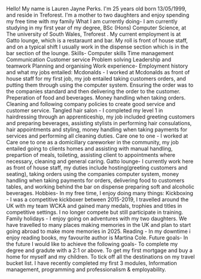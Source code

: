 Hello! My name is Lauren Jayne Perks. I'm 25 years old born 13/05/1999, and reside in Treforest. I'm a mother to two daughters and enjoy spending my free time with my family 
What I am currently doing- I am currently studying in my first year of my degree, BSc (Hons) Computer Science, at The university of South Wales, Treforest . 
My current employment is at Gatto lounge, which is a restaraunt and bar. My roll is front of house staff, and on a typical shift I usually work in the dispense section which is in the bar section of the lounge.
Skills- Computer skills Time management Communication Customer service Problem solving Leadership and teamwork Planning and organising
Work experience- Employment history and what my jobs entailed: Mcdonalds - I worked at Mcdonalds as front of house staff for my first job, my job entailed taking customers orders, and putting them through using the computer system. Ensuring the order was to the companies standard and then delivering the order to the customer. Preperation of food and beverages. Money handling when taking orders. Cleaning and following company policies to create good service and customer service. Tangled hair salon - I completed my level 1 in hairdressing through an apprenticeship, my job included greeting customers and preparing beverages, assisting stylists in performing hair consulations, hair appointments and styling, money handling when taking payments for services and performing all cleaning duties. Care one to one - I worked at Care one to one as a domicillary careworker in the community, my job entailed going to clients homes and assisting with manual handling, prepartion of meals, toileting, assisting client to appointments where necessary, cleaning and general caring. Gatto lounge- I currently work here as front of house staff, my duties include hosting(greeting customers and seating), taking orders using the companies computer system, money handling when taking payments for orders, delivering food to customers tables, and working behind the bar on dispense preparing soft and alcoholic beverages. Hobbies- In my free time, I enjoy doing many things: Kickboxing - I was a competitive kickboxer between 2015-2019, I travelled around the UK with my team WCKA and gained many medals, trophies and titles in competitive settings. I no longer compete but still participate in training. Family holidays - I enjoy going on adventures with my two daughters. We have travelled to many places making memories in the UK and plan to start going abroad to make more memories in 2025. Reading - In my downtime i enjoy reading books, my favourite author is Martina Cole. Future goals- In the future I would like to achieve the following goals- To complete my degree and gradute with a 2:1 or above. To get my first mortgage and buy a home for myself and my children. To tick off all the destinations on my travel bucket list.
I have recently completed my first 3 modules, Information management, programming and professionalism & employability.
